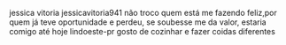 jessica vitoria
jessicavitoria941
não troco quem está me fazendo feliz,por quem já teve oportunidade e perdeu, se soubesse me da valor, estaria comigo até hoje 
lindoeste-pr
gosto de cozinhar e fazer coidas diferentes 

